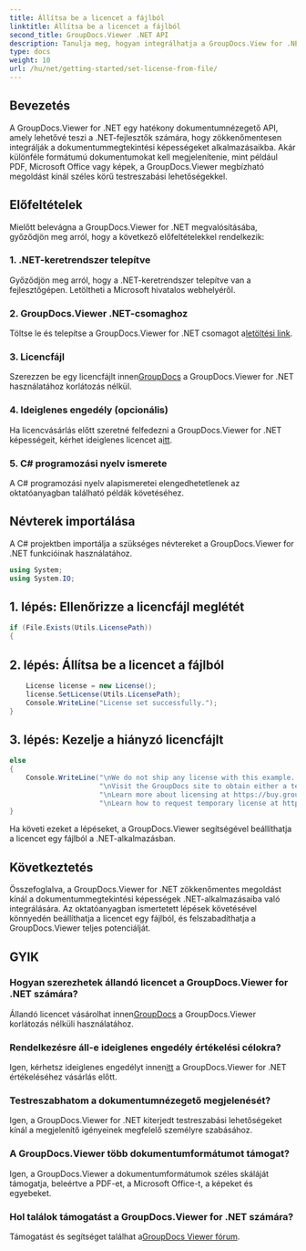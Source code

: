 ```yaml
---
title: Állítsa be a licencet a fájlból
linktitle: Állítsa be a licencet a fájlból
second_title: GroupDocs.Viewer .NET API
description: Tanulja meg, hogyan integrálhatja a GroupDocs.View for .NET-et könnyedén alkalmazásaiba. Állítsa be a licencet, tekintse meg a dokumentumokat és szabja testre a megtekintő megjelenését.
type: docs
weight: 10
url: /hu/net/getting-started/set-license-from-file/
---
```

## Bevezetés
A GroupDocs.Viewer for .NET egy hatékony dokumentumnézegető API, amely lehetővé teszi a .NET-fejlesztők számára, hogy zökkenőmentesen integrálják a dokumentummegtekintési képességeket alkalmazásaikba. Akár különféle formátumú dokumentumokat kell megjelenítenie, mint például PDF, Microsoft Office vagy képek, a GroupDocs.Viewer megbízható megoldást kínál széles körű testreszabási lehetőségekkel.
## Előfeltételek
Mielőtt belevágna a GroupDocs.Viewer for .NET megvalósításába, győződjön meg arról, hogy a következő előfeltételekkel rendelkezik:
### 1. .NET-keretrendszer telepítve
Győződjön meg arról, hogy a .NET-keretrendszer telepítve van a fejlesztőgépen. Letöltheti a Microsoft hivatalos webhelyéről.
### 2. GroupDocs.Viewer .NET-csomaghoz
 Töltse le és telepítse a GroupDocs.Viewer for .NET csomagot a[letöltési link](https://releases.groupdocs.com/viewer/net/).
### 3. Licencfájl
 Szerezzen be egy licencfájlt innen[GroupDocs](https://purchase.groupdocs.com/buy) a GroupDocs.Viewer for .NET használatához korlátozás nélkül.
### 4. Ideiglenes engedély (opcionális)
 Ha licencvásárlás előtt szeretné felfedezni a GroupDocs.Viewer for .NET képességeit, kérhet ideiglenes licencet a[itt](https://purchase.groupdocs.com/temporary-license/).
### 5. C# programozási nyelv ismerete
A C# programozási nyelv alapismeretei elengedhetetlenek az oktatóanyagban található példák követéséhez.

## Névterek importálása
A C# projektben importálja a szükséges névtereket a GroupDocs.Viewer for .NET funkcióinak használatához.

```csharp
using System;
using System.IO;
```

## 1. lépés: Ellenőrizze a licencfájl meglétét
```csharp
if (File.Exists(Utils.LicensePath))
{
```
## 2. lépés: Állítsa be a licencet a fájlból
```csharp
    License license = new License();
    license.SetLicense(Utils.LicensePath);
    Console.WriteLine("License set successfully.");
}
```
## 3. lépés: Kezelje a hiányzó licencfájlt
```csharp
else
{
    Console.WriteLine("\nWe do not ship any license with this example. " +
                      "\nVisit the GroupDocs site to obtain either a temporary or permanent license. " +
                      "\nLearn more about licensing at https://buy.groupdocs.com/faqs/licensing. "+
                      "\nLearn how to request temporary license at https://buy.groupdocs.com/temporary-license.");
}
```
Ha követi ezeket a lépéseket, a GroupDocs.Viewer segítségével beállíthatja a licencet egy fájlból a .NET-alkalmazásban.

## Következtetés
Összefoglalva, a GroupDocs.Viewer for .NET zökkenőmentes megoldást kínál a dokumentummegtekintési képességek .NET-alkalmazásaiba való integrálására. Az oktatóanyagban ismertetett lépések követésével könnyedén beállíthatja a licencet egy fájlból, és felszabadíthatja a GroupDocs.Viewer teljes potenciálját.
## GYIK
### Hogyan szerezhetek állandó licencet a GroupDocs.Viewer for .NET számára?
 Állandó licencet vásárolhat innen[GroupDocs](https://purchase.groupdocs.com/buy) a GroupDocs.Viewer korlátozás nélküli használatához.
### Rendelkezésre áll-e ideiglenes engedély értékelési célokra?
 Igen, kérhetsz ideiglenes engedélyt innen[itt](https://purchase.groupdocs.com/temporary-license/) a GroupDocs.Viewer for .NET értékeléséhez vásárlás előtt.
### Testreszabhatom a dokumentumnézegető megjelenését?
Igen, a GroupDocs.Viewer for .NET kiterjedt testreszabási lehetőségeket kínál a megjelenítő igényeinek megfelelő személyre szabásához.
### A GroupDocs.Viewer több dokumentumformátumot támogat?
Igen, a GroupDocs.Viewer a dokumentumformátumok széles skáláját támogatja, beleértve a PDF-et, a Microsoft Office-t, a képeket és egyebeket.
### Hol találok támogatást a GroupDocs.Viewer for .NET számára?
 Támogatást és segítséget találhat a[GroupDocs Viewer fórum](https://forum.groupdocs.com/c/viewer/9).